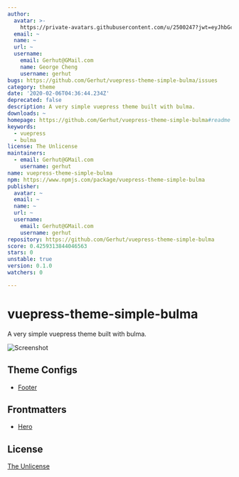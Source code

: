 ```yaml
---
author:
  avatar: >-
    https://private-avatars.githubusercontent.com/u/2500247?jwt=eyJhbGciOiJIUzI1NiIsInR5cCI6IkpXVCJ9.eyJpc3MiOiJnaXRodWIuY29tIiwiYXVkIjoicmF3LmdpdGh1YnVzZXJjb250ZW50LmNvbSIsImtleSI6ImtleTEiLCJleHAiOjE3MzQ2NzMzMjAsIm5iZiI6MTczNDY3MjEyMCwicGF0aCI6Ii91LzI1MDAyNDcifQ._hNQWT8KEyBT9MZMWEsv4pa3CzILgMsKaTfCiKbKoOk&v=4
  email: ~
  name: ~
  url: ~
  username:
    email: Gerhut@GMail.com
    name: George Cheng
    username: gerhut
bugs: https://github.com/Gerhut/vuepress-theme-simple-bulma/issues
category: theme
date: '2020-02-06T04:36:44.234Z'
deprecated: false
description: A very simple vuepress theme built with bulma.
downloads: ~
homepage: https://github.com/Gerhut/vuepress-theme-simple-bulma#readme
keywords:
  - vuepress
  - bulma
license: The Unlicense
maintainers:
  - email: Gerhut@GMail.com
    username: gerhut
name: vuepress-theme-simple-bulma
npm: https://www.npmjs.com/package/vuepress-theme-simple-bulma
publisher:
  avatar: ~
  email: ~
  name: ~
  url: ~
  username:
    email: Gerhut@GMail.com
    username: gerhut
repository: https://github.com/Gerhut/vuepress-theme-simple-bulma
score: 0.4259313844046563
stars: 0
unstable: true
version: 0.1.0
watchers: 0

---
```


# vuepress-theme-simple-bulma

A very simple vuepress theme built with bulma.

![Screenshot](./screenshot.png)

## Theme Configs

- [Footer](./docs/Footer.md)

## Frontmatters

- [Hero](./docs/Hero.md)

## License

[The Unlicense](./LICENSE.md)
